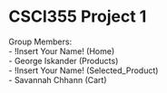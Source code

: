 # CSCI355 Project 1
Group Members:<br>
    - !Insert Your Name! (Home)<br>
    - George Iskander (Products)<br>
    - !Insert Your Name! (Selected_Product)<br>
    - Savannah Chhann (Cart)<br>
